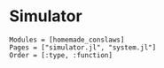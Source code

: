 # Simulator

```@autodocs
Modules = [homemade_conslaws]
Pages = ["simulator.jl", "system.jl"]
Order = [:type, :function]
```